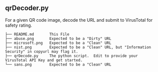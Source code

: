 ## qrDecoder.py
For a given QR code image, decode the URL and submit to VirusTotal for safety rating.

```
├── README.md		This File
├── abuse.png		Expected to be a "Dirty" URL
├── microsoft.png	Expected to be a "Clean" URL
├── nist.png		Expected to be a "Clean" URL, but "Information Security" in copyurl may flag it.
├── qrDecode.py		The python script.  Edit to provide your VirusTotal API Key and get started.
└── sans.png		Expected to be a "Clean" URL
